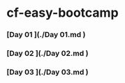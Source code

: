 # cf-easy-bootcamp

### [Day 01 ](./Day 01.md )

### [Day 02 ](./Day 02.md )

### [Day 03 ](./Day 03.md )